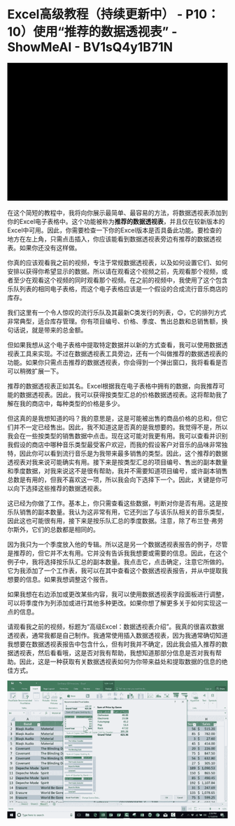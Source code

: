 # Excel高级教程（持续更新中） - P10：10）使用“推荐的数据透视表” - ShowMeAI - BV1sQ4y1B71N

![](img/6cd565dbf75b80e7df2ac35e081833ec_0.png)

在这个简短的教程中，我将向你展示最简单、最容易的方法，将数据透视表添加到你的Excel电子表格中。这个功能被称为**推荐的数据透视表**，并且仅在较新版本的Excel中可用。因此，你需要检查一下你的Excel版本是否具备此功能。要检查的地方在左上角，只需点击插入，你应该能看到数据透视表旁边有推荐的数据透视表。如果你还没有这样做。

你真的应该观看我之前的视频，专注于常规数据透视表，以及如何设置它们、如何安排以获得你希望显示的数据。所以请在观看这个视频之前，先观看那个视频，或者至少在观看这个视频的同时观看那个视频。在之前的视频中，我使用了这个包含乐队列表的相同电子表格，而这个电子表格应该是一个假设的合成流行音乐商店的库存。

我们这里有一个令人惊叹的流行乐队及其最新C类发行的列表，😊，它的排列方式非常典型，适合库存管理。你有项目编号、价格、季度、售出总数和总销售额，换句话说，就是带来的总金额。

但如果我想从这个电子表格中提取特定数据并以新的方式查看，我可以使用数据透视表工具来实现。不过在数据透视表工具旁边，还有一个叫做推荐的数据透视表的功能。如果你只需点击推荐的数据透视表，你会得到一个弹出窗口，我将看看是否可以稍微扩展一下。

推荐的数据透视表正如其名。Excel根据我在电子表格中拥有的数据，向我推荐可能的数据透视表。因此，我可以获得按类型汇总的价格数据透视表。这将帮助我了解在我的商店中，每种类型的价格是多少。

但这真的是我想知道的吗？我的意思是，这是可能被出售的商品价格的总和，但它们并不一定已经售出。因此，我不知道这是否真的是我想要的。我觉得不是，所以我会在一些按类型的销售数据中点击。现在这可能对我更有用。我可以查看并识别我假设的商店中哪种音乐类型最受客户欢迎，而我的假设客户对音乐的品味非常独特，因此你可以看到流行音乐是为我带来最多销售的类型。因此，这个推荐的数据透视表对我来说可能确实有用。接下来是按类型汇总的项目编号、售出的副本数量和季度数据，对我来说这不是很有帮助，我并不需要知道项目编号，或许副本销售总数是有用的，但我不喜欢这一项，所以我会向下选择下一个。因此，关键是你可以向下选择这些推荐的数据透视表。

这已经为你做了工作。基本上，你只需查看这些数据，判断对你是否有用。这是按乐队销售的副本数量。我认为这非常有用，它还列出了与该乐队相关的音乐类型，因此这也可能很有用，接下来是按乐队汇总的季度数据。注意，除了布兰登·弗劳尔斯外，它们的总数都是相同的。

因为我只为一个季度放入他的专辑。所以这是另一个数据透视表报告的例子，尽管是推荐的，但它并不太有用。它并没有告诉我我想要或需要的信息。因此，在这个例子中，我将选择按乐队汇总的副本数量。我点击它，点击确定，注意它所做的。它为我添加了一个工作表，我可以在其中查看这个数据透视表报告，并从中提取我想要的信息。如果我想调整这个报告。

如果我想在右边添加或更改某些内容，我可以使用数据透视表字段面板进行调整，可以将季度作为列添加或进行其他多种更改。如果你想了解更多关于如何实现这一点的信息。

请观看我之前的视频，标题为“高级Excel：数据透视表介绍”。我真的很喜欢数据透视表，通常我都是自己制作。我通常使用插入数据透视表，因为我通常确切知道我想要在数据透视表报告中包含什么，但有时我并不确定，因此我会插入推荐的数据透视表，然后看看哦，这是否对我有帮助，我想知道那部分信息是否对我有帮助。因此，这是一种获取有关数据透视表如何为你带来益处和提取数据的信息的绝佳方式。

![](img/6cd565dbf75b80e7df2ac35e081833ec_2.png)
